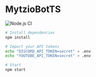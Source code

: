 # MytzioBotTS

![Node.js CI](https://github.com/mytzio/MytzioBotTS/workflows/Node.js%20CI/badge.svg?branch=master)

```bash
# Install dependencies
npm install

# Import your API tokens
echo "DISCORD_API_TOKEN=secret" > .env 
echo "YOUTUBE_API_TOKEN=secret" > .env 

# Start
npm start
```